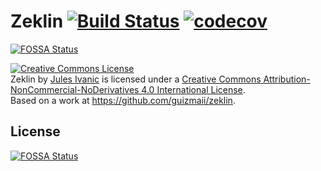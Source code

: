 # Zeklin [![Build Status](https://travis-ci.com/guizmaii/zeklin.svg?branch=master)](https://travis-ci.com/guizmaii/zeklin) [![codecov](https://codecov.io/gh/guizmaii/zeklin/branch/master/graph/badge.svg)](https://codecov.io/gh/guizmaii/zeklin)
[![FOSSA Status](https://app.fossa.io/api/projects/git%2Bgithub.com%2Fguizmaii%2Fzeklin.svg?type=shield)](https://app.fossa.io/projects/git%2Bgithub.com%2Fguizmaii%2Fzeklin?ref=badge_shield)

<a rel="license" href="http://creativecommons.org/licenses/by-nc-nd/4.0/"><img alt="Creative Commons License" style="border-width:0" src="https://i.creativecommons.org/l/by-nc-nd/4.0/88x31.png" /></a><br /><span xmlns:dct="http://purl.org/dc/terms/" property="dct:title">Zeklin</span> by <a xmlns:cc="http://creativecommons.org/ns#" href="https://twitter.com/guizmaii" property="cc:attributionName" rel="cc:attributionURL">Jules Ivanic</a> is licensed under a <a rel="license" href="http://creativecommons.org/licenses/by-nc-nd/4.0/">Creative Commons Attribution-NonCommercial-NoDerivatives 4.0 International License</a>.<br />Based on a work at <a xmlns:dct="http://purl.org/dc/terms/" href="https://github.com/guizmaii/zeklin" rel="dct:source">https://github.com/guizmaii/zeklin</a>.

## License
[![FOSSA Status](https://app.fossa.io/api/projects/git%2Bgithub.com%2Fguizmaii%2Fzeklin.svg?type=large)](https://app.fossa.io/projects/git%2Bgithub.com%2Fguizmaii%2Fzeklin?ref=badge_large)